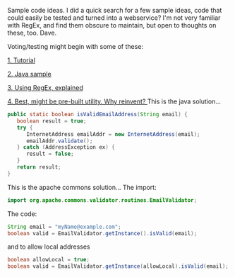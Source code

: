 Sample code ideas. 
I did a quick search for a few sample ideas, code that could easily be tested and turned into a webservice?
I'm not very familiar with RegEx, and find them obscure to maintain, but open to thoughts on these, too. Dave.

Voting/testing might begin with some of these:

[1. Tutorial ](http://www.tutorialspoint.com/javaexamples/regular_email.htm/)

[2. Java sample ](http://alvinalexander.com/blog/post/java/java-email-address-validation-class/)

[3. Using RegEx, explained ](http://www.sw-engineering-candies.com/blog-1/howtofindvalidemailaddresswitharegularexpressionregexinjava/)

[4. Best, might be pre-built utility. Why reinvent? ](http://stackoverflow.com/questions/624581/what-is-the-best-java-email-address-validation-method/)
This is the java solution...
```java
public static boolean isValidEmailAddress(String email) {
   boolean result = true;
   try {
      InternetAddress emailAddr = new InternetAddress(email);
      emailAddr.validate();
   } catch (AddressException ex) {
      result = false;
   }
   return result;
}
```

This is the apache commons solution...
The import:
```java
import org.apache.commons.validator.routines.EmailValidator;
```
The code:
```java
String email = "myName@example.com";
boolean valid = EmailValidator.getInstance().isValid(email);
```
and to allow local addresses
```java
boolean allowLocal = true;
boolean valid = EmailValidator.getInstance(allowLocal).isValid(email);
```

